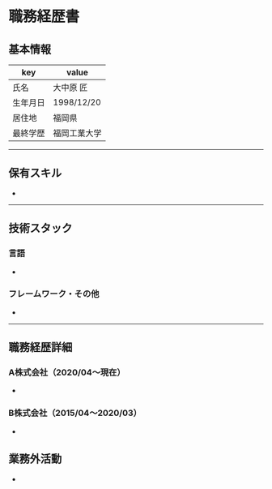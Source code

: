 # 職務経歴書

## 基本情報

|key|value|
|---|---|
|氏名|大中原 匠|
|生年月日|1998/12/20|
|居住地|福岡県|
|最終学歴|福岡工業大学|

---

## 保有スキル

- 


---

## 技術スタック

### 言語

- 

### フレームワーク・その他

- 

---

## 職務経歴詳細

### A株式会社（2020/04〜現在）

- 

### B株式会社（2015/04〜2020/03）

- 

## 業務外活動

- 

